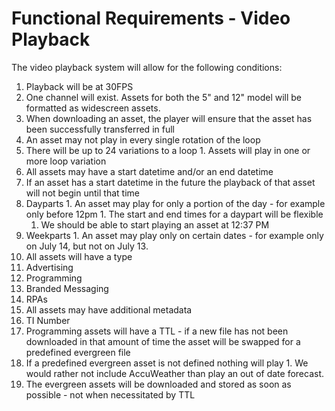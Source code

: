 # Functional Requirements - Video Playback

The video playback system will allow for the following conditions:

1. Playback will be at 30FPS
1. One channel will exist. Assets for both the 5" and 12" model will be formatted as widescreen assets.
1. When downloading an asset, the player will ensure that the asset has been successfully transferred in full  
1. An asset may not play in every single rotation of the loop
  1. There will be up to 24 variations to a loop
    1. Assets will play in one or more loop variation
1. All assets may have a start datetime and/or an end datetime
  1. If an asset has a start datetime in the future the playback of that asset will not begin until that time
  1. Dayparts
    1. An asset may play for only a portion of the day - for example only before 12pm
    1. The start and end times for a daypart will be flexible
      1. We should be able to start playing an asset at 12:37 PM
  1. Weekparts
    1. An asset may play only on certain dates - for example only on July 14, but not on July 13.
1. All assets will have a type
  1. Advertising
  1. Programming
  1. Branded Messaging
  1. RPAs
1. All assets may have additional metadata
  1. TI Number
1. Programming assets will have a TTL - if a new file has not been downloaded in that amount of time the asset will be swapped for a predefined evergreen file
  1. If a predefined evergreen asset is not defined nothing will play
    1. We would rather not include AccuWeather than play an out of date forecast.
  1. The evergreen assets will be downloaded and stored as soon as possible - not when necessitated by TTL
